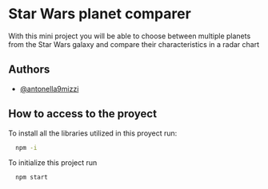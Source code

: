 
# Star Wars planet comparer

With this mini project you will be able to choose between multiple planets from the Star Wars galaxy and compare their characteristics in a radar chart

## Authors

- [@antonella9mizzi](https://github.com/antonella9mizzi)


## How to access to the proyect

To install all the libraries utilized in this proyect run:

```bash
  npm -i
```
To initialize this project run
```bash
  npm start
```